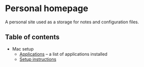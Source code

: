# Personal homepage

A personal site used as a storage for notes and configuration files.

## Table of contents

- Mac setup
  - [Applications](./pages/mac-setup/applications.md) – a list of applications installed
  - [Setup instructions](./pages/mac-setup/setup-instructions.md)
